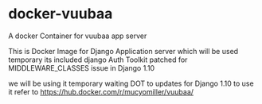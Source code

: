 # docker-vuubaa
A docker Container for vuubaa app server


This is Docker Image for Django Application server which will be used temporary 
its included django Auth Toolkit patched for MIDDLEWARE_CLASSES issue in Django 1.10

we will be using it temporary waiting DOT to updates for Django 1.10 
to use it refer to https://hub.docker.com/r/mucyomiller/vuubaa/


